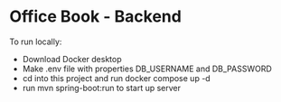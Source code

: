 # Office Book - Backend

To run locally:

- Download Docker desktop
- Make .env file with properties DB_USERNAME and DB_PASSWORD
- cd into this project and run docker compose up -d
- run mvn spring-boot:run to start up server